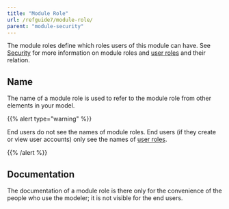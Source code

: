 ```yaml
---
title: "Module Role"
url: /refguide7/module-role/
parent: "module-security"
---
```



The module roles define which roles users of this module can have. See [Security](/refguide7/security/) for more information on module roles and [user roles](/refguide7/user-roles/) and their relation.

## Name

The name of a module role is used to refer to the module role from other elements in your model.

{{% alert type="warning" %}}

End users do not see the names of module roles. End users (if they create or view user accounts) only see the names of [user roles](/refguide7/user-roles/).

{{% /alert %}}

## Documentation

The documentation of a module role is there only for the convenience of the people who use the modeler; it is not visible for the end users.
